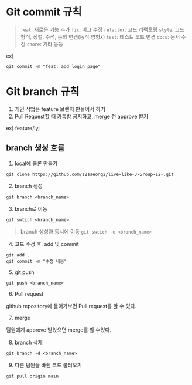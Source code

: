 # Git commit 규칙

> `feat`: 새로운 기능 추가
> `fix`: 버그 수정
> `refactor`: 코드 리팩토링
> `style`: 코드 형식, 정렬, 주석, 등의 변경(동작 영향x)
> `test`: 테스트 코드 변경
> `docs`: 문서 수정
> `chore`: 기타 등등

ex)

```
git commit -m "feat: add login page"
```

# Git branch 규칙

1. 개인 작업은 feature 브랜치 만들어서 하기
2. Pull Request할 때 카톡방 공지하고, merge 전 approve 받기

ex) feature/lyj

## branch 생성 흐름

1. local에 클론 만들기<br/>

```
git clone https://github.com/z2sseong2/live-like-J-Group-12-.git
```

2. branch 생성<br/>

```
git branch <branch_name>
```

3. branch로 이동<br/>

```
git swtich <branch_name>
```

> branch 생성과 동시에 이동 `git swtich -c <branch_name>`

4. 코드 수정 후, add 및 commit

```
git add .
git commit -m "수정 내용"
```

5. git push

```
git push <branch_name>
```

6. Pull request

github repository에 들어가보면 Pull request를 할 수 있다.

7. merge

팀원에게 approve 받았으면 merge를 할 수있다.

8. branch 삭제

```
git branch -d <branch_name>
```

9. 다른 팀원들 바뀐 코드 불러오기

```
git pull origin main
```
